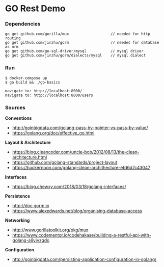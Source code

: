 # GO Rest Demo

### Dependencies

```
go get github.com/gorilla/mux                   // needed for http routing
go get github.com/jinzhu/gorm                   // needed for database as orm
go get github.com/go-sql-driver/mysql           // mysql driver
go get github.com/jinzhu/gorm/dialects/mysql    // mysql dialect
```

### Run
```
$ docker-compose up 
$ go build && ./go-basics

navigate to: http://localhost:8000/
navigate to: http://localhost:8000/users
```


### Sources

__Conventions__

* http://goinbigdata.com/golang-pass-by-pointer-vs-pass-by-value/
* https://golang.org/doc/effective_go.html

__Layout & Architecture__

* https://blog.cleancoder.com/uncle-bob/2012/08/13/the-clean-architecture.html
* https://github.com/golang-standards/project-layout
* https://hackernoon.com/golang-clean-archithecture-efd6d7c43047


__Interfaces__

* https://blog.chewxy.com/2018/03/18/golang-interfaces/

__Persistence__

* http://doc.gorm.io
* https://www.alexedwards.net/blog/organising-database-access

__Networking__

* http://www.gorillatoolkit.org/pkg/mux
* https://www.codementor.io/codehakase/building-a-restful-api-with-golang-a6yivzqdo

__Configuration__

* http://goinbigdata.com/persisting-application-configuration-in-golang/



